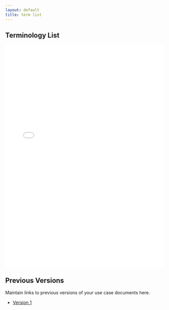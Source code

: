 ```yaml
---
layout: default
title: term list
---
```


## Terminology List

<iframe src="files/OE_4_WhentoGoWhere_CuratedTermList.xlsx" style="width: 100%;height: 700px;border: none;"></iframe>

## Previous Versions

<p class="message-highlight">Maintain links to previous versions of your use case documents here.</p>

- [Version 1](files/OE_4_WhenToGoWhere_TermList_Prelim.xlsx)
